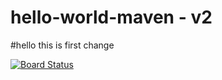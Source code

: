 # hello-world-maven - v2
#hello this is first change

[![Board Status](https://dev.azure.com/test10081/17fad1cb-3055-48a7-9f4b-36ba5bfb1736/33abb9b5-4fdf-4ace-965a-98bfe4df9a3e/_apis/work/boardbadge/46881943-25ce-48ec-a64c-b3ce491f7acb?columnOptions=1)](https://dev.azure.com/test10081/17fad1cb-3055-48a7-9f4b-36ba5bfb1736/_boards/board/t/33abb9b5-4fdf-4ace-965a-98bfe4df9a3e/Microsoft.RequirementCategory/)
